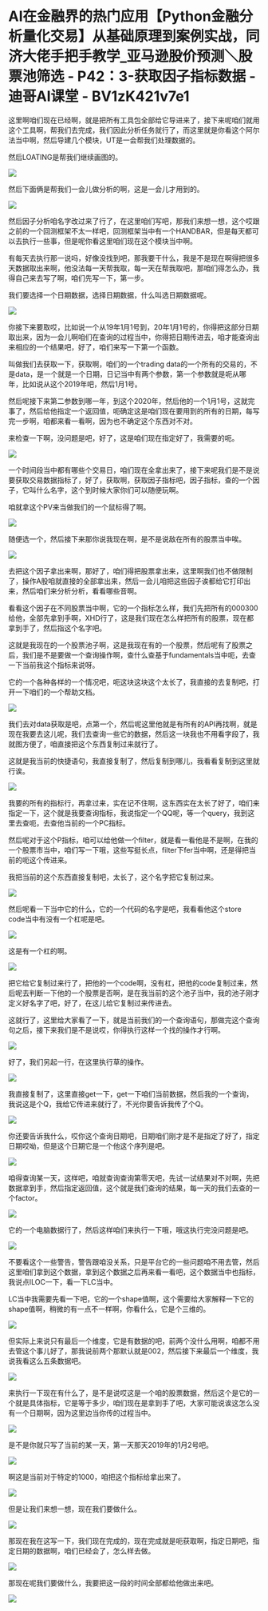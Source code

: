 # AI在金融界的热门应用【Python金融分析量化交易】从基础原理到案例实战，同济大佬手把手教学_亚马逊股价预测＼股票池筛选 - P42：3-获取因子指标数据 - 迪哥AI课堂 - BV1zK421v7e1

这里啊咱们现在已经啊，就是把所有工具包全部给它导进来了，接下来呢咱们就用这个工具啊，帮我们去完成，我们因此分析任务就行了，而这里就是你看这个阿尔法当中啊，然后导建几个模块，UT是一会帮我们处理数据的。

然后LOATING是帮我们继续画图的。

![](img/c433426376cb225d96578adaa16bef62_1.png)

然后下面俩是帮我们一会儿做分析的啊，这是一会儿才用到的。

![](img/c433426376cb225d96578adaa16bef62_3.png)

然后因子分析咱名字改过来了行了，在这里咱们写吧，那我们来想一想，这个哎跟之前的一个回测框架不太一样吧，回测框架当中有一个HANDBAR，但是每天都可以去执行一些事，但是呢你看这里咱们现在这个模块当中啊。

有每天去执行那一说吗，好像没找到吧，那我要干什么，我是不是现在啊得把很多天数据取出来啊，他没法每一天帮我取，每一天在帮我取吧，那咱们得怎么办，我得自己来去写了啊，咱们先写一下，第一步。

我们要选择一个日期数据，选择日期数据，什么叫选日期数据呢。

![](img/c433426376cb225d96578adaa16bef62_5.png)

你接下来要取哎，比如说一个从19年1月1号到，20年1月1号的，你得把这部分日期取出来，因为一会儿啊咱们在查询的过程当中，你得把日期传进去，咱才能查询出来相应的一个结果吧，好了，咱们来写一下第一个函数。

叫做我们去获取一下，获取啊，咱们的一个trading data的一个所有的交易的，不是data，是一个就是一个日期，日记当中有两个参数，第一个参数就是呃从哪年，比如说从这个2019年吧，然后1月1号。

然后呢接下来第二参数到哪一年，到这个2020年，然后他的一个1月1号，这就完事了，然后给他指定一个返回值，呃确定这是咱们现在要用到的所有的日期，每写完一步啊，咱都来看一看啊，因为也不确定这个东西对不对。

来检查一下啊，没问题是吧，好了，这是咱们现在指定好了，我需要的呃。

![](img/c433426376cb225d96578adaa16bef62_7.png)

一个时间段当中都有哪些个交易日，咱们现在全拿出来了，接下来呢我们是不是说要获取交易数据指标了，好了，获取啊，获取因子指标吧，因子指标，查的一个因子，它叫什么名字，这个到时候大家你们可以随便玩啊。

咱就拿这个PV来当做我们的一个鼠标得了啊。

![](img/c433426376cb225d96578adaa16bef62_9.png)

随便选一个，然后接下来那你说我现在啊，是不是说敌在所有的股票当中唉。

![](img/c433426376cb225d96578adaa16bef62_11.png)

去把这个因子拿出来啊，那好了，咱们得把股票拿出来，这里啊我们也不做限制了，操作A股咱就直接的全部拿出来，然后一会儿咱把这些因子诶都给它打印出来，然后咱们来分析分析，看看哪些音啊。

看看这个因子在不同股票当中啊，它的一个指标怎么样，我们先把所有的000300给他，全部先拿到手啊，XHD行了，这是我们现在怎么样把所有的股票，现在都拿到手了，然后指这个名字吧。

这就是我现在的一个股票池子啊，这是我现在有的一个股票，然后呢有了股票之后，我们是不是要做一个查询操作啊，查什么查基于fundamentals当中呃，去查一下当前我这个指标来说呀。

它的一个各种各样的一个情况吧，呃这块这块这个太长了，我直接的去复制吧，打开一下咱们的一个帮助文档。

![](img/c433426376cb225d96578adaa16bef62_13.png)

我们去对data获取是吧，点第一个，然后呢这里他就是有所有的API再找啊，就是现在我要去这儿呢，我们去查询一些它的数据，然后这一块我也不用看字段了，我就图方便了，咱直接把这个东西复制过来就行了。

这就是我当前的快捷语句，我直接复制了，然后复制到哪儿，我看看复制到这里就行诶。

![](img/c433426376cb225d96578adaa16bef62_15.png)

我要的所有的指标行，再拿过来，实在记不住啊，这东西实在太长了好了，咱们来指定一下，这个就是我要查询指标，我说指定一个QQ呢，等一个query，我到这里去查呃，去查他当前的一个PC指标。

然后呢对于这个P指标，咱可以给他做一个filter，就是看一看他是不是啊，在我的一个股票市当中，咱们写一下哦，这些写挺长点，filter下fer当中啊，还是得把当前的呃这个传进来。

我把当前的这个东西直接复制吧，太长了，这个名字把它复制过来。

![](img/c433426376cb225d96578adaa16bef62_17.png)

然后呢看一下当中它的什么，它的一个代码的名字是吧，我看看他这个store code当中有没有一个杠呢是吧。



![](img/c433426376cb225d96578adaa16bef62_19.png)

这是有一个杠的啊。

![](img/c433426376cb225d96578adaa16bef62_21.png)

把它给它复制过来行了，把他的一个code啊，没有杠，把他的code复制过来，然后呢去判断一下他的一个股票是否啊，是在我当前的这个池子当中，我的池子刚才定义好名字了吧，好了，在这儿给它复制过来传进去。

这就行了，这里给大家看了一下，就是当前我们的一个查询语句，那做完这个查询句之后，接下来我们是不是说哎，你得执行这样一个找的操作才行啊。



![](img/c433426376cb225d96578adaa16bef62_23.png)

好了，我们另起一行，在这里执行草的操作。

![](img/c433426376cb225d96578adaa16bef62_25.png)

我直接复制了，这里直接get一下，get一下咱们当前数据，然后我的一个查询，我说这是个Q，我给它传进来就行了，不光你要告诉我传了个Q。



![](img/c433426376cb225d96578adaa16bef62_27.png)

你还要告诉我什么，哎你这个查询日期吧，日期咱们刚才是不是指定了好了，指定日期哎呦，但是这个日期它是一个他这个序列是吧。



![](img/c433426376cb225d96578adaa16bef62_29.png)

咱得查询某一天，这样吧，咱就查询查询第零天吧，先试一试结果对不对啊，先把数据拿到手，然后指定返回值，这个就是我们查询的结果，每一天的我们去查的一个factor。



![](img/c433426376cb225d96578adaa16bef62_31.png)

它的一个电脑数据行了，然后这样咱们来执行一下哦，哦这执行完没问题是吧。

![](img/c433426376cb225d96578adaa16bef62_33.png)

不要看这个一些警告，警告跟咱没关系，只是平台它的一些问题咱不用去管，然后这里咱们拿到这个数据，拿到这个数据之后再来看一看吧，这个数据当中也指标，我说点ILOC一下，看一下LC当中。

LC当中我需要先看一下吧，它的一个shape值啊，这个需要给大家解释一下它的shape值啊，稍微的有一点不一样啊，你看什么，它是个三维的。



![](img/c433426376cb225d96578adaa16bef62_35.png)

但实际上来说只有最后一个维度，它是有数据的吧，前两个没什么用啊，咱都不用去管这个事儿好了，那我说前两个那默认就是002，然后接下来最后一个维度，我说我看这么五条数据吧。



![](img/c433426376cb225d96578adaa16bef62_37.png)

来执行一下现在有什么了，是不是说哎这是一个咱的股票数据，然后这个是它的一个就是具体指标，它是等于多少，咱们现在是拿到手了吧，大家可能说诶这怎么没有一个日期啊，因为这里边当你传的过程当中。



![](img/c433426376cb225d96578adaa16bef62_39.png)

是不是你就只写了当前的某一天，第一天那天2019年的1月2号吧。

![](img/c433426376cb225d96578adaa16bef62_41.png)

啊这是当前对于特定的1000，咱把这个指标给拿出来了。

![](img/c433426376cb225d96578adaa16bef62_43.png)

但是让我们来想一想，现在我们要做什么。

![](img/c433426376cb225d96578adaa16bef62_45.png)

那现在我在这写一下，我们现在完成的，现在完成就是呃获取啊，指定日期吧，指定日期的数据啊，咱们已经会了，怎么样去做。



![](img/c433426376cb225d96578adaa16bef62_47.png)

那现在呢我们要做什么，我要把这一段的时间全部都给他做出来吧。

![](img/c433426376cb225d96578adaa16bef62_49.png)